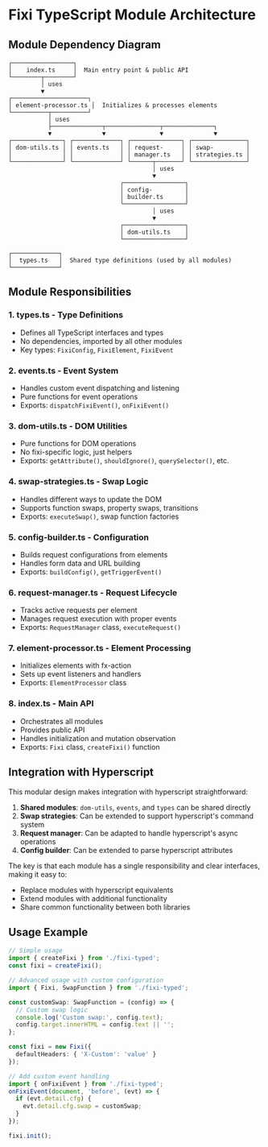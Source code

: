 # Fixi TypeScript Module Architecture

## Module Dependency Diagram

```
┌─────────────────┐
│    index.ts     │  Main entry point & public API
└────────┬────────┘
         │ uses
         ▼
┌─────────────────────┐
│ element-processor.ts │  Initializes & processes elements
└──────────┬──────────┘
           │ uses
           ├──────────────┬───────────────┬──────────────┐
           ▼              ▼               ▼              ▼
┌──────────────┐ ┌─────────────┐ ┌──────────────┐ ┌───────────────┐
│ dom-utils.ts │ │ events.ts   │ │ request-     │ │ swap-         │
│              │ │             │ │ manager.ts   │ │ strategies.ts │
└──────────────┘ └─────────────┘ └──────┬───────┘ └───────────────┘
                                        │ uses
                                        ▼
                               ┌─────────────────┐
                               │ config-         │
                               │ builder.ts      │
                               └─────────────────┘
                                        │ uses
                                        ▼
                               ┌─────────────────┐
                               │ dom-utils.ts    │
                               └─────────────────┘

┌─────────────┐
│  types.ts   │  Shared type definitions (used by all modules)
└─────────────┘
```

## Module Responsibilities

### 1. **types.ts** - Type Definitions
- Defines all TypeScript interfaces and types
- No dependencies, imported by all other modules
- Key types: `FixiConfig`, `FixiElement`, `FixiEvent`

### 2. **events.ts** - Event System
- Handles custom event dispatching and listening
- Pure functions for event operations
- Exports: `dispatchFixiEvent()`, `onFixiEvent()`

### 3. **dom-utils.ts** - DOM Utilities
- Pure functions for DOM operations
- No fixi-specific logic, just helpers
- Exports: `getAttribute()`, `shouldIgnore()`, `querySelector()`, etc.

### 4. **swap-strategies.ts** - Swap Logic
- Handles different ways to update the DOM
- Supports function swaps, property swaps, transitions
- Exports: `executeSwap()`, swap function factories

### 5. **config-builder.ts** - Configuration
- Builds request configurations from elements
- Handles form data and URL building
- Exports: `buildConfig()`, `getTriggerEvent()`

### 6. **request-manager.ts** - Request Lifecycle
- Tracks active requests per element
- Manages request execution with proper events
- Exports: `RequestManager` class, `executeRequest()`

### 7. **element-processor.ts** - Element Processing
- Initializes elements with fx-action
- Sets up event listeners and handlers
- Exports: `ElementProcessor` class

### 8. **index.ts** - Main API
- Orchestrates all modules
- Provides public API
- Handles initialization and mutation observation
- Exports: `Fixi` class, `createFixi()` function

## Integration with Hyperscript

This modular design makes integration with hyperscript straightforward:

1. **Shared modules**: `dom-utils`, `events`, and `types` can be shared directly
2. **Swap strategies**: Can be extended to support hyperscript's command system
3. **Request manager**: Can be adapted to handle hyperscript's async operations
4. **Config builder**: Can be extended to parse hyperscript attributes

The key is that each module has a single responsibility and clear interfaces, making it easy to:
- Replace modules with hyperscript equivalents
- Extend modules with additional functionality
- Share common functionality between both libraries

## Usage Example

```typescript
// Simple usage
import { createFixi } from './fixi-typed';
const fixi = createFixi();

// Advanced usage with custom configuration
import { Fixi, SwapFunction } from './fixi-typed';

const customSwap: SwapFunction = (config) => {
  // Custom swap logic
  console.log('Custom swap:', config.text);
  config.target.innerHTML = config.text || '';
};

const fixi = new Fixi({
  defaultHeaders: { 'X-Custom': 'value' }
});

// Add custom event handling
import { onFixiEvent } from './fixi-typed';
onFixiEvent(document, 'before', (evt) => {
  if (evt.detail.cfg) {
    evt.detail.cfg.swap = customSwap;
  }
});

fixi.init();
```